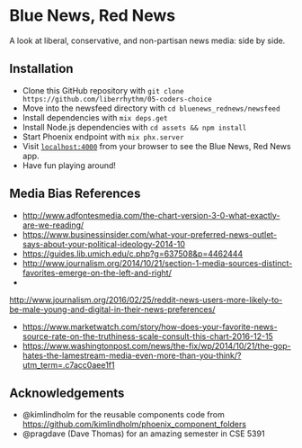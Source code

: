 # Blue News, Red News
A look at liberal, conservative, and non-partisan news media: side by side.

## Installation

  * Clone this GitHub repository with `git clone https://github.com/liberrhythm/05-coders-choice`
  * Move into the newsfeed directory with `cd bluenews_rednews/newsfeed`
  * Install dependencies with `mix deps.get`
  * Install Node.js dependencies with `cd assets && npm install`
  * Start Phoenix endpoint with `mix phx.server`
  * Visit [`localhost:4000`](http://localhost:4000) from your browser to see the Blue News, Red News app.
  * Have fun playing around!

## Media Bias References

  * http://www.adfontesmedia.com/the-chart-version-3-0-what-exactly-are-we-reading/
  * https://www.businessinsider.com/what-your-preferred-news-outlet-says-about-your-political-ideology-2014-10
  * https://guides.lib.umich.edu/c.php?g=637508&p=4462444
  * http://www.journalism.org/2014/10/21/section-1-media-sources-distinct-favorites-emerge-on-the-left-and-right/
  * 
  http://www.journalism.org/2016/02/25/reddit-news-users-more-likely-to-be-male-young-and-digital-in-their-news-preferences/
  * https://www.marketwatch.com/story/how-does-your-favorite-news-source-rate-on-the-truthiness-scale-consult-this-chart-2016-12-15
  * https://www.washingtonpost.com/news/the-fix/wp/2014/10/21/the-gop-hates-the-lamestream-media-even-more-than-you-think/?utm_term=.c7acc0aee1f1

## Acknowledgements

  * @kimlindholm for the reusable components code from https://github.com/kimlindholm/phoenix_component_folders
  * @pragdave (Dave Thomas) for an amazing semester in CSE 5391